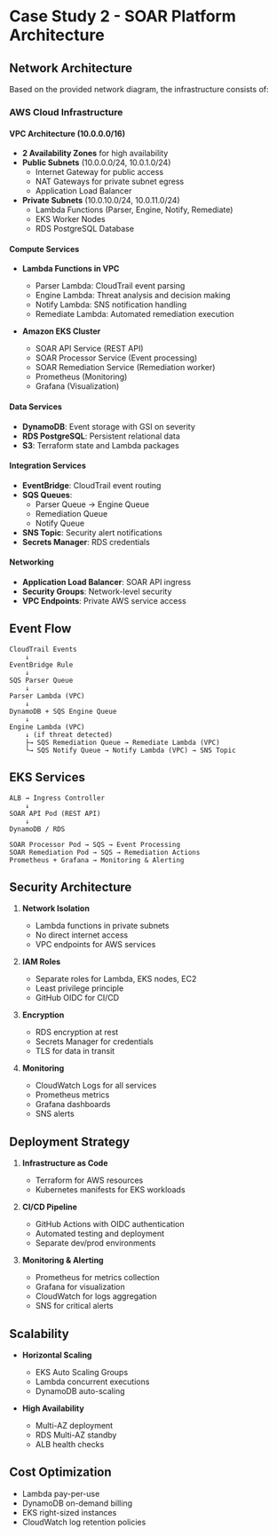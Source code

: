 # Case Study 2 - SOAR Platform Architecture

## Network Architecture

Based on the provided network diagram, the infrastructure consists of:

### AWS Cloud Infrastructure

#### VPC Architecture (10.0.0.0/16)
- **2 Availability Zones** for high availability
- **Public Subnets** (10.0.0.0/24, 10.0.1.0/24)
  - Internet Gateway for public access
  - NAT Gateways for private subnet egress
  - Application Load Balancer
- **Private Subnets** (10.0.10.0/24, 10.0.11.0/24)
  - Lambda Functions (Parser, Engine, Notify, Remediate)
  - EKS Worker Nodes
  - RDS PostgreSQL Database

#### Compute Services
- **Lambda Functions in VPC**
  - Parser Lambda: CloudTrail event parsing
  - Engine Lambda: Threat analysis and decision making
  - Notify Lambda: SNS notification handling
  - Remediate Lambda: Automated remediation execution
  
- **Amazon EKS Cluster**
  - SOAR API Service (REST API)
  - SOAR Processor Service (Event processing)
  - SOAR Remediation Service (Remediation worker)
  - Prometheus (Monitoring)
  - Grafana (Visualization)

#### Data Services
- **DynamoDB**: Event storage with GSI on severity
- **RDS PostgreSQL**: Persistent relational data
- **S3**: Terraform state and Lambda packages

#### Integration Services
- **EventBridge**: CloudTrail event routing
- **SQS Queues**: 
  - Parser Queue → Engine Queue
  - Remediation Queue
  - Notify Queue
- **SNS Topic**: Security alert notifications
- **Secrets Manager**: RDS credentials

#### Networking
- **Application Load Balancer**: SOAR API ingress
- **Security Groups**: Network-level security
- **VPC Endpoints**: Private AWS service access

## Event Flow

```
CloudTrail Events
    ↓
EventBridge Rule
    ↓
SQS Parser Queue
    ↓
Parser Lambda (VPC)
    ↓
DynamoDB + SQS Engine Queue
    ↓
Engine Lambda (VPC)
    ↓ (if threat detected)
    ├→ SQS Remediation Queue → Remediate Lambda (VPC)
    └→ SQS Notify Queue → Notify Lambda (VPC) → SNS Topic
```

## EKS Services

```
ALB → Ingress Controller
    ↓
SOAR API Pod (REST API)
    ↓
DynamoDB / RDS
    
SOAR Processor Pod → SQS → Event Processing
SOAR Remediation Pod → SQS → Remediation Actions
Prometheus + Grafana → Monitoring & Alerting
```

## Security Architecture

1. **Network Isolation**
   - Lambda functions in private subnets
   - No direct internet access
   - VPC endpoints for AWS services

2. **IAM Roles**
   - Separate roles for Lambda, EKS nodes, EC2
   - Least privilege principle
   - GitHub OIDC for CI/CD

3. **Encryption**
   - RDS encryption at rest
   - Secrets Manager for credentials
   - TLS for data in transit

4. **Monitoring**
   - CloudWatch Logs for all services
   - Prometheus metrics
   - Grafana dashboards
   - SNS alerts

## Deployment Strategy

1. **Infrastructure as Code**
   - Terraform for AWS resources
   - Kubernetes manifests for EKS workloads

2. **CI/CD Pipeline**
   - GitHub Actions with OIDC authentication
   - Automated testing and deployment
   - Separate dev/prod environments

3. **Monitoring & Alerting**
   - Prometheus for metrics collection
   - Grafana for visualization
   - CloudWatch for logs aggregation
   - SNS for critical alerts

## Scalability

- **Horizontal Scaling**
  - EKS Auto Scaling Groups
  - Lambda concurrent executions
  - DynamoDB auto-scaling

- **High Availability**
  - Multi-AZ deployment
  - RDS Multi-AZ standby
  - ALB health checks

## Cost Optimization

- Lambda pay-per-use
- DynamoDB on-demand billing
- EKS right-sized instances
- CloudWatch log retention policies
